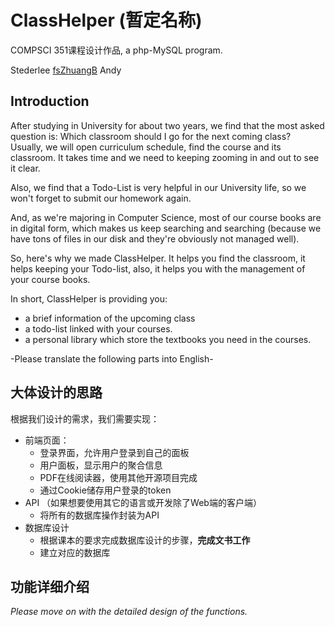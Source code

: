 # ClassHelper (暂定名称)

COMPSCI 351课程设计作品, a php-MySQL program.

Stederlee [fsZhuangB](https://github.com/fsZhuangB) Andy



## Introduction

After studying in University for about two years, we find that the most asked question is:  Which classroom should I go for the next coming class? Usually, we will open curriculum schedule, find the course and its classroom. It takes time and we need to keeping zooming in and out to see it clear. 

Also, we find that a Todo-List is very helpful in our University life, so we won't forget to submit our homework again.

And, as we're majoring in Computer Science, most of our course books are in digital form, which makes us keep searching and searching (because we have tons of files in our disk and they're obviously not managed well).

So, here's why we made ClassHelper. It helps you find the classroom, it helps keeping your Todo-list, also, it helps you with the management of your course books.

In short, ClassHelper is providing you:

- a brief information of the upcoming class
- a todo-list linked with your courses.
- a personal library which store the textbooks you need in the courses.



-Please translate the following parts into English-

## 大体设计的思路

根据我们设计的需求，我们需要实现：

- 前端页面：
  - 登录界面，允许用户登录到自己的面板
  - 用户面板，显示用户的聚合信息
  - PDF在线阅读器，使用其他开源项目完成
  - 通过Cookie储存用户登录的token
- API （如果想要使用其它的语言或开发除了Web端的客户端）
  - 将所有的数据库操作封装为API
- 数据库设计
  - 根据课本的要求完成数据库设计的步骤，**完成文书工作**
  - 建立对应的数据库



## 功能详细介绍

*Please move on with the detailed design of the functions.*

